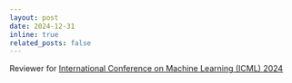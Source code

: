 ```yaml
---
layout: post
date: 2024-12-31
inline: true
related_posts: false
---
```


Reviewer for [International Conference on Machine Learning (ICML) 2024](https://icml.cc/Conferences/2024)
